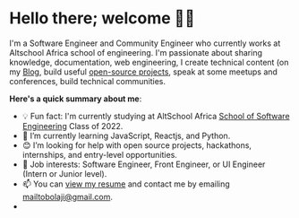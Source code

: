 # Hello there; welcome 👋🏾

I'm a Software Engineer and Community Engineer who currently works at Altschool Africa school of engineering. I'm passionate about sharing knowledge, documentation, web engineering, I create technical content (on my [Blog](https://bolajiayodeji.com/), build useful [open-source projects](https://github.com/jayteezany), speak at some meetups and conferences, build technical communities.

**Here's a quick summary about me**:

- 💡 Fun fact: I'm currently studying at AltSchool Africa [School of Software Engineering](https://altschoolafrica.com/schools/engineering) Class of 2022.
- 🌱 I’m currently learning JavaScript, Reactjs, and Python.
- 😊 I’m looking for help with open source projects, hackathons, internships, and entry-level opportunities.
- 💼 Job interests: Software Engineer, Front Engineer, or UI Engineer (Intern or Junior level).
- 📫 You can [view my resume](#) and contact me by emailing mailtobolaji@gmail.com.
- 
